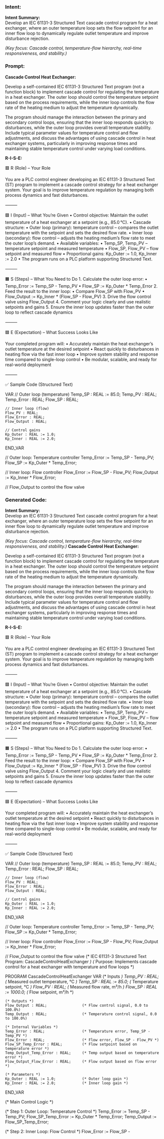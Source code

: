 ### Intent:
**Intent Summary:**  
Develop an IEC 61131-3 Structured Text cascade control program for a heat exchanger, where an outer temperature loop sets the flow setpoint for an inner flow loop to dynamically regulate outlet temperature and improve disturbance rejection.  

*(Key focus: Cascade control, temperature-flow hierarchy, real-time responsiveness, and stability.)*

### Prompt:
**Cascade Control Heat Exchanger:**

Develop a self-contained IEC 61131-3 Structured Text program (not a function block) to implement cascade control for regulating the temperature in a heat exchanger. The outer loop should control the temperature setpoint based on the process requirements, while the inner loop controls the flow rate of the heating medium to adjust the temperature dynamically.

The program should manage the interaction between the primary and secondary control loops, ensuring that the inner loop responds quickly to disturbances, while the outer loop provides overall temperature stability. Include typical parameter values for temperature control and flow adjustments, and discuss the advantages of using cascade control in heat exchanger systems, particularly in improving response times and maintaining stable temperature control under varying load conditions.

**R-I-S-E:**

🟥 R (Role) – Your Role

You are a PLC control engineer developing an IEC 61131-3 Structured Text (ST) program to implement a cascade control strategy for a heat exchanger system. Your goal is to improve temperature regulation by managing both process dynamics and fast disturbances.

⸻

🟩 I (Input) – What You’re Given
	•	Control objective: Maintain the outlet temperature of a heat exchanger at a setpoint (e.g., 85.0 °C).
	•	Cascade structure:
	•	Outer loop (primary): temperature control – compares the outlet temperature with the setpoint and sets the desired flow rate.
	•	Inner loop (secondary): flow control – adjusts the heating medium’s flow rate to meet the outer loop’s demand.
	•	Available variables:
	•	Temp_SP, Temp_PV – temperature setpoint and measured temperature
	•	Flow_SP, Flow_PV – flow setpoint and measured flow
	•	Proportional gains: Kp_Outer := 1.0, Kp_Inner := 2.0
	•	The program runs on a PLC platform supporting Structured Text.

⸻

🟧 S (Steps) – What You Need to Do
	1.	Calculate the outer loop error:
	•	Temp_Error := Temp_SP - Temp_PV
	•	Flow_SP := Kp_Outer * Temp_Error
	2.	Feed the result to the inner loop:
	•	Compare Flow_SP with Flow_PV
	•	Flow_Output := Kp_Inner * (Flow_SP - Flow_PV)
	3.	Drive the flow control valve using Flow_Output
	4.	Comment your logic clearly and use realistic setpoints and gains
	5.	Ensure the inner loop updates faster than the outer loop to reflect cascade dynamics

⸻

🟦 E (Expectation) – What Success Looks Like

Your completed program will:
	•	Accurately maintain the heat exchanger’s outlet temperature at the desired setpoint
	•	React quickly to disturbances in heating flow via the fast inner loop
	•	Improve system stability and response time compared to single-loop control
	•	Be modular, scalable, and ready for real-world deployment

⸻

✅ Sample Code (Structured Text)

VAR
    // Outer loop (temperature)
    Temp_SP : REAL := 85.0;
    Temp_PV : REAL;
    Temp_Error : REAL;
    Flow_SP : REAL;

    // Inner loop (flow)
    Flow_PV : REAL;
    Flow_Error : REAL;
    Flow_Output : REAL;

    // Control gains
    Kp_Outer : REAL := 1.0;
    Kp_Inner : REAL := 2.0;
END_VAR

// Outer loop: Temperature controller
Temp_Error := Temp_SP - Temp_PV;
Flow_SP := Kp_Outer * Temp_Error;

// Inner loop: Flow controller
Flow_Error := Flow_SP - Flow_PV;
Flow_Output := Kp_Inner * Flow_Error;

// Flow_Output to control the flow valve

### Generated Code:
**Intent Summary:**  
Develop an IEC 61131-3 Structured Text cascade control program for a heat exchanger, where an outer temperature loop sets the flow setpoint for an inner flow loop to dynamically regulate outlet temperature and improve disturbance rejection.  

*(Key focus: Cascade control, temperature-flow hierarchy, real-time responsiveness, and stability.)*
**Cascade Control Heat Exchanger:**

Develop a self-contained IEC 61131-3 Structured Text program (not a function block) to implement cascade control for regulating the temperature in a heat exchanger. The outer loop should control the temperature setpoint based on the process requirements, while the inner loop controls the flow rate of the heating medium to adjust the temperature dynamically.

The program should manage the interaction between the primary and secondary control loops, ensuring that the inner loop responds quickly to disturbances, while the outer loop provides overall temperature stability. Include typical parameter values for temperature control and flow adjustments, and discuss the advantages of using cascade control in heat exchanger systems, particularly in improving response times and maintaining stable temperature control under varying load conditions.

**R-I-S-E:**

🟥 R (Role) – Your Role

You are a PLC control engineer developing an IEC 61131-3 Structured Text (ST) program to implement a cascade control strategy for a heat exchanger system. Your goal is to improve temperature regulation by managing both process dynamics and fast disturbances.

⸻

🟩 I (Input) – What You’re Given
	•	Control objective: Maintain the outlet temperature of a heat exchanger at a setpoint (e.g., 85.0 °C).
	•	Cascade structure:
	•	Outer loop (primary): temperature control – compares the outlet temperature with the setpoint and sets the desired flow rate.
	•	Inner loop (secondary): flow control – adjusts the heating medium’s flow rate to meet the outer loop’s demand.
	•	Available variables:
	•	Temp_SP, Temp_PV – temperature setpoint and measured temperature
	•	Flow_SP, Flow_PV – flow setpoint and measured flow
	•	Proportional gains: Kp_Outer := 1.0, Kp_Inner := 2.0
	•	The program runs on a PLC platform supporting Structured Text.

⸻

🟧 S (Steps) – What You Need to Do
	1.	Calculate the outer loop error:
	•	Temp_Error := Temp_SP - Temp_PV
	•	Flow_SP := Kp_Outer * Temp_Error
	2.	Feed the result to the inner loop:
	•	Compare Flow_SP with Flow_PV
	•	Flow_Output := Kp_Inner * (Flow_SP - Flow_PV)
	3.	Drive the flow control valve using Flow_Output
	4.	Comment your logic clearly and use realistic setpoints and gains
	5.	Ensure the inner loop updates faster than the outer loop to reflect cascade dynamics

⸻

🟦 E (Expectation) – What Success Looks Like

Your completed program will:
	•	Accurately maintain the heat exchanger’s outlet temperature at the desired setpoint
	•	React quickly to disturbances in heating flow via the fast inner loop
	•	Improve system stability and response time compared to single-loop control
	•	Be modular, scalable, and ready for real-world deployment

⸻

✅ Sample Code (Structured Text)

VAR
    // Outer loop (temperature)
    Temp_SP : REAL := 85.0;
    Temp_PV : REAL;
    Temp_Error : REAL;
    Flow_SP : REAL;

    // Inner loop (flow)
    Flow_PV : REAL;
    Flow_Error : REAL;
    Flow_Output : REAL;

    // Control gains
    Kp_Outer : REAL := 1.0;
    Kp_Inner : REAL := 2.0;
END_VAR

// Outer loop: Temperature controller
Temp_Error := Temp_SP - Temp_PV;
Flow_SP := Kp_Outer * Temp_Error;

// Inner loop: Flow controller
Flow_Error := Flow_SP - Flow_PV;
Flow_Output := Kp_Inner * Flow_Error;

// Flow_Output to control the flow valve
(* IEC 61131-3 Structured Text Program: CascadeControlHeatExchanger *)
(* Purpose: Implements cascade control for a heat exchanger with temperature and flow loops *)

PROGRAM CascadeControlHeatExchanger
VAR
    (* Inputs *)
    Temp_PV : REAL;                    (* Measured outlet temperature, °C *)
    Temp_SP : REAL := 85.0;            (* Temperature setpoint, °C *)
    Flow_PV : REAL;                    (* Measured flow rate, m³/h *)
    Flow_SP : REAL := 1000.0;          (* Flow setpoint, m³/h *)
    
    (* Outputs *)
    Flow_Output : REAL;                (* Flow control signal, 0.0 to 100.0%)
    Temp_Output : REAL;                (* Temperature control signal, 0.0 to 100.0%)
    
    (* Internal Variables *)
    Temp_Error : REAL;                 (* Temperature error, Temp_SP - Temp_PV *)
    Flow_Error : REAL;                 (* Flow error, Flow_SP - Flow_PV *)
    Flow_SP_Temp_Error : REAL;         (* Flow setpoint based on temperature error *)
    Temp_Output_Temp_Error : REAL;     (* Temp output based on temperature error *)
    Flow_Output_Flow_Error : REAL;     (* Flow output based on flow error *)
    
    (* Parameters *)
    Kp_Outer : REAL := 1.0;            (* Outer loop gain *)
    Kp_Inner : REAL := 2.0;            (* Inner loop gain *)
END_VAR

(* Main Control Logic *)

(* Step 1: Outer Loop: Temperature Control *)
Temp_Error := Temp_SP - Temp_PV;
Flow_SP_Temp_Error := Kp_Outer * Temp_Error;
Temp_Output := Flow_SP_Temp_Error;

(* Step 2: Inner Loop: Flow Control *)
Flow_Error := Flow_SP -
